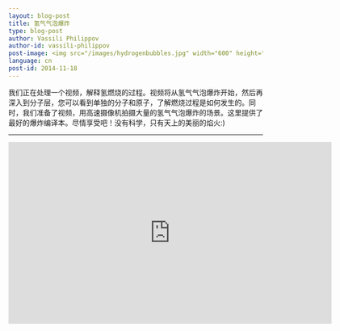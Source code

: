 ```yaml
---
layout: blog-post
title: 氢气气泡爆炸
type: blog-post
author: Vassili Philippov
author-id: vassili-philippov
post-image: <img src="/images/hydrogenbubbles.jpg" width="600" height="325" alt="氢气气泡爆炸">
language: cn
post-id: 2014-11-18
---
```

我们正在处理一个视频，解释氢燃烧的过程。视频将从氢气气泡爆炸开始，然后再深入到分子层，您可以看到单独的分子和原子，了解燃烧过程是如何发生的。同时，我们准备了视频，用高速摄像机拍摄大量的氢气气泡爆炸的场景。这里提供了最好的爆炸编译本。尽情享受吧！没有科学，只有天上的美丽的焰火:)

---

<iframe width="640" height="360" src="http://www.youtube.com/embed/RuXXLjpc67c?rel=0" frameborder="0" allowfullscreen></iframe>
<br/>

